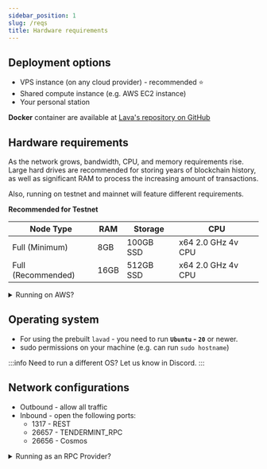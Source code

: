 ```yaml
---
sidebar_position: 1
slug: /reqs
title: Hardware requirements
---
```


## Deployment options
- VPS instance (on any cloud provider) - recommended ⭐️
- Shared compute instance (e.g. AWS EC2 instance)
- Your personal station

**Docker** container are available at [Lava's repository on GitHub](https://github.com/lavanet/lava/tree/main/docker)

## Hardware requirements

As the network grows, bandwidth, CPU, and memory requirements rise. Large hard drives are recommended for storing years of blockchain history, as well as significant RAM to process the increasing amount of transactions.

Also, running on testnet and mainnet will feature different requirements.

**Recommended for Testnet**

| Node Type     | RAM                   | Storage       | CPU
| -----------   | --------------------- | -----------   | ---
| Full (Minimum)| 8GB                   | 100GB SSD          | x64 2.0 GHz 4v CPU 
| Full (Recommended)| 16GB              | 512GB SSD     | x64 2.0 GHz 4v CPU 

<details>
<summary>Running on AWS?</summary>

Settings:

- Minimum `Instance Type` - **`c4.xlarge`**
- `Configure storage` - **`GP2 drive`**

</details>

## Operating system
- For using the prebuilt `lavad` - you need to run **`Ubuntu` - `20`** or newer.
- sudo permissions on your machine (e.g. can run `sudo hostname`)

:::info
Need to run a different OS? Let us know in Discord.
:::

## Network configurations
- Outbound - allow all traffic
- Inbound - open the following ports:
    - 1317 - REST
    - 26657 - TENDERMINT_RPC
    - 26656 - Cosmos

<details>
<summary>Running as an RPC Provider?</summary>

Add these specific ports*:
        - 22221 - provider port
        - 22231 - provider port
        - 22241 - provider port

</details>
